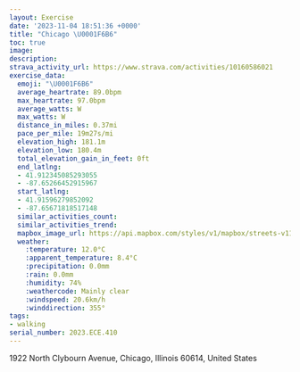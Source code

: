 ```yaml
---
layout: Exercise
date: '2023-11-04 18:51:36 +0000'
title: "Chicago \U0001F6B6"
toc: true
image:
description:
strava_activity_url: https://www.strava.com/activities/10160586021
exercise_data:
  emoji: "\U0001F6B6"
  average_heartrate: 89.0bpm
  max_heartrate: 97.0bpm
  average_watts: W
  max_watts: W
  distance_in_miles: 0.37mi
  pace_per_mile: 19m27s/mi
  elevation_high: 181.1m
  elevation_low: 180.4m
  total_elevation_gain_in_feet: 0ft
  end_latlng:
  - 41.912345085293055
  - -87.65266452915967
  start_latlng:
  - 41.91596279852092
  - -87.65671818517148
  similar_activities_count:
  similar_activities_trend:
  mapbox_image_url: https://api.mapbox.com/styles/v1/mapbox/streets-v11/static/path-5+787af2-1.0(spy~Fpf_vOjDsF),pin-s-s+e5b22e(-87.65561,41.91514),pin-s-f+89ae00(-87.65438999999999,41.91428)/auto/800x800?access_token=pk.eyJ1Ijoiam9zaGJlY2ttYW4iLCJhIjoiY205eWR2aDd1MWZ6djJrbXc4a3M0bWZleiJ9.XiG9OWkNcZk2QzjJbxLB4A
  weather:
    :temperature: 12.0°C
    :apparent_temperature: 8.4°C
    :precipitation: 0.0mm
    :rain: 0.0mm
    :humidity: 74%
    :weathercode: Mainly clear
    :windspeed: 20.6km/h
    :winddirection: 355°
tags:
- walking
serial_number: 2023.ECE.410
---
```

1922 North Clybourn Avenue, Chicago, Illinois 60614, United States
